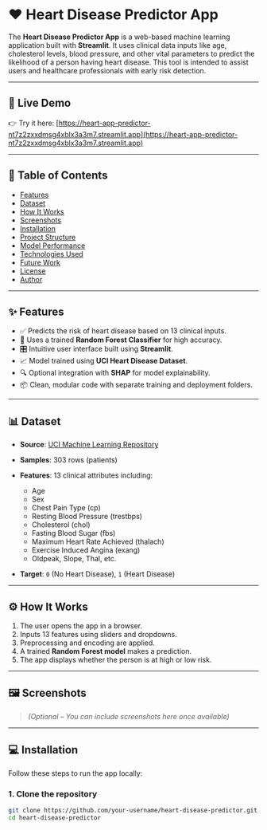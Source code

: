 # ❤️ Heart Disease Predictor App

The **Heart Disease Predictor App** is a web-based machine learning application built with **Streamlit**. It uses clinical data inputs like age, cholesterol levels, blood pressure, and other vital parameters to predict the likelihood of a person having heart disease. This tool is intended to assist users and healthcare professionals with early risk detection.

---

## 🔗 Live Demo

👉 Try it here: [https://heart-app-predictor-nt7z2zxxdmsg4xblx3a3m7.streamlit.app](https://heart-app-predictor-nt7z2zxxdmsg4xblx3a3m7.streamlit.app)

---

## 📌 Table of Contents

- [Features](#-features)
- [Dataset](#-dataset)
- [How It Works](#-how-it-works)
- [Screenshots](#-screenshots)
- [Installation](#-installation)
- [Project Structure](#-project-structure)
- [Model Performance](#-model-performance)
- [Technologies Used](#-technologies-used)
- [Future Work](#-future-work)
- [License](#-license)
- [Author](#-author)

---

## ✨ Features

- ✅ Predicts the risk of heart disease based on 13 clinical inputs.
- 🧠 Uses a trained **Random Forest Classifier** for high accuracy.
- 🎛️ Intuitive user interface built using **Streamlit**.
- 📈 Model trained using **UCI Heart Disease Dataset**.
- 🔍 Optional integration with **SHAP** for model explainability.
- 📦 Clean, modular code with separate training and deployment folders.

---

## 📊 Dataset

- **Source**: [UCI Machine Learning Repository](https://archive.ics.uci.edu/ml/datasets/heart+Disease)
- **Samples**: 303 rows (patients)
- **Features**: 13 clinical attributes including:
  - Age
  - Sex
  - Chest Pain Type (cp)
  - Resting Blood Pressure (trestbps)
  - Cholesterol (chol)
  - Fasting Blood Sugar (fbs)
  - Maximum Heart Rate Achieved (thalach)
  - Exercise Induced Angina (exang)
  - Oldpeak, Slope, Thal, etc.

- **Target**: `0` (No Heart Disease), `1` (Heart Disease)

---

## ⚙️ How It Works

1. The user opens the app in a browser.
2. Inputs 13 features using sliders and dropdowns.
3. Preprocessing and encoding are applied.
4. A trained **Random Forest model** makes a prediction.
5. The app displays whether the person is at high or low risk.

---

## 🖼️ Screenshots

> *(Optional – You can include screenshots here once available)*

---

## 💻 Installation

Follow these steps to run the app locally:

### 1. Clone the repository

```bash
git clone https://github.com/your-username/heart-disease-predictor.git
cd heart-disease-predictor

